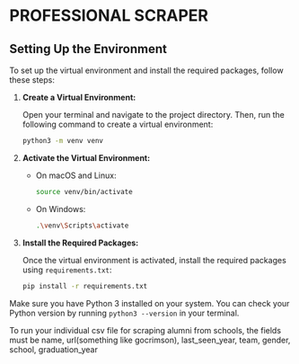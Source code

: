 # PROFESSIONAL SCRAPER

## Setting Up the Environment

To set up the virtual environment and install the required packages, follow these steps:

1. **Create a Virtual Environment:**

   Open your terminal and navigate to the project directory. Then, run the following command to create a virtual environment:

   ```bash
   python3 -m venv venv
   ```

2. **Activate the Virtual Environment:**

   - On macOS and Linux:

     ```bash
     source venv/bin/activate
     ```

   - On Windows:

     ```bash
     .\venv\Scripts\activate
     ```

3. **Install the Required Packages:**

   Once the virtual environment is activated, install the required packages using `requirements.txt`:

   ```bash
   pip install -r requirements.txt
   ```

Make sure you have Python 3 installed on your system. You can check your Python version by running `python3 --version` in your terminal. 

To run your individual csv file for scraping alumni from schools, the fields must be
name, url(something like gocrimson), last_seen_year, team, gender, school, graduation_year